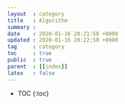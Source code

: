 ```yaml
---
layout  : category
title   : Algorithm
summary : 
date    : 2020-01-16 20:21:58 +0900
updated : 2020-01-16 20:22:50 +0900
tag     : category
toc     : true
public  : true
parent  : [[index]]
latex   : false
---
```

* TOC
{:toc}


